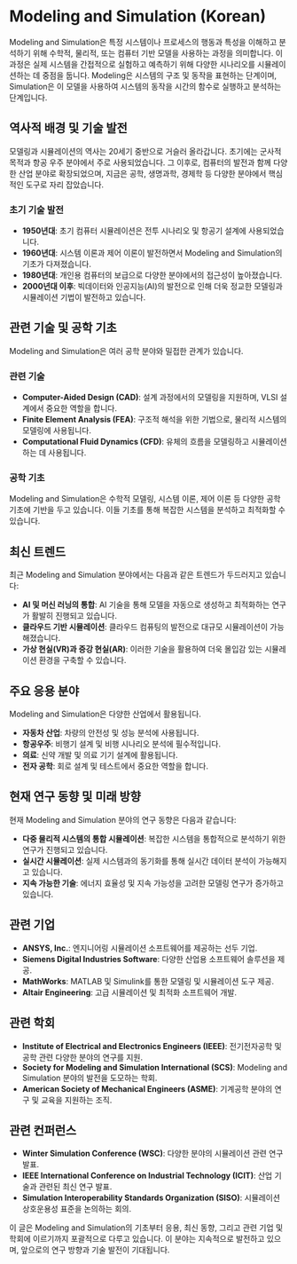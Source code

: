 # Modeling and Simulation (Korean)

Modeling and Simulation은 특정 시스템이나 프로세스의 행동과 특성을 이해하고 분석하기 위해 수학적, 물리적, 또는 컴퓨터 기반 모델을 사용하는 과정을 의미합니다. 이 과정은 실제 시스템을 간접적으로 실험하고 예측하기 위해 다양한 시나리오를 시뮬레이션하는 데 중점을 둡니다. Modeling은 시스템의 구조 및 동작을 표현하는 단계이며, Simulation은 이 모델을 사용하여 시스템의 동작을 시간의 함수로 실행하고 분석하는 단계입니다.

## 역사적 배경 및 기술 발전

모델링과 시뮬레이션의 역사는 20세기 중반으로 거슬러 올라갑니다. 초기에는 군사적 목적과 항공 우주 분야에서 주로 사용되었습니다. 그 이후로, 컴퓨터의 발전과 함께 다양한 산업 분야로 확장되었으며, 지금은 공학, 생명과학, 경제학 등 다양한 분야에서 핵심적인 도구로 자리 잡았습니다.

### 초기 기술 발전

- **1950년대**: 초기 컴퓨터 시뮬레이션은 전투 시나리오 및 항공기 설계에 사용되었습니다.
- **1960년대**: 시스템 이론과 제어 이론이 발전하면서 Modeling and Simulation의 기초가 다져졌습니다.
- **1980년대**: 개인용 컴퓨터의 보급으로 다양한 분야에서의 접근성이 높아졌습니다.
- **2000년대 이후**: 빅데이터와 인공지능(AI)의 발전으로 인해 더욱 정교한 모델링과 시뮬레이션 기법이 발전하고 있습니다.

## 관련 기술 및 공학 기초

Modeling and Simulation은 여러 공학 분야와 밀접한 관계가 있습니다. 

### 관련 기술

- **Computer-Aided Design (CAD)**: 설계 과정에서의 모델링을 지원하며, VLSI 설계에서 중요한 역할을 합니다.
- **Finite Element Analysis (FEA)**: 구조적 해석을 위한 기법으로, 물리적 시스템의 모델링에 사용됩니다.
- **Computational Fluid Dynamics (CFD)**: 유체의 흐름을 모델링하고 시뮬레이션하는 데 사용됩니다.

### 공학 기초

Modeling and Simulation은 수학적 모델링, 시스템 이론, 제어 이론 등 다양한 공학 기초에 기반을 두고 있습니다. 이들 기초를 통해 복잡한 시스템을 분석하고 최적화할 수 있습니다.

## 최신 트렌드

최근 Modeling and Simulation 분야에서는 다음과 같은 트렌드가 두드러지고 있습니다:

- **AI 및 머신 러닝의 통합**: AI 기술을 통해 모델을 자동으로 생성하고 최적화하는 연구가 활발히 진행되고 있습니다.
- **클라우드 기반 시뮬레이션**: 클라우드 컴퓨팅의 발전으로 대규모 시뮬레이션이 가능해졌습니다.
- **가상 현실(VR)과 증강 현실(AR)**: 이러한 기술을 활용하여 더욱 몰입감 있는 시뮬레이션 환경을 구축할 수 있습니다.

## 주요 응용 분야

Modeling and Simulation은 다양한 산업에서 활용됩니다.

- **자동차 산업**: 차량의 안전성 및 성능 분석에 사용됩니다.
- **항공우주**: 비행기 설계 및 비행 시나리오 분석에 필수적입니다.
- **의료**: 신약 개발 및 의료 기기 설계에 활용됩니다.
- **전자 공학**: 회로 설계 및 테스트에서 중요한 역할을 합니다.

## 현재 연구 동향 및 미래 방향

현재 Modeling and Simulation 분야의 연구 동향은 다음과 같습니다:

- **다중 물리적 시스템의 통합 시뮬레이션**: 복잡한 시스템을 통합적으로 분석하기 위한 연구가 진행되고 있습니다.
- **실시간 시뮬레이션**: 실제 시스템과의 동기화를 통해 실시간 데이터 분석이 가능해지고 있습니다.
- **지속 가능한 기술**: 에너지 효율성 및 지속 가능성을 고려한 모델링 연구가 증가하고 있습니다.

## 관련 기업

- **ANSYS, Inc.**: 엔지니어링 시뮬레이션 소프트웨어를 제공하는 선두 기업.
- **Siemens Digital Industries Software**: 다양한 산업용 소프트웨어 솔루션을 제공.
- **MathWorks**: MATLAB 및 Simulink를 통한 모델링 및 시뮬레이션 도구 제공.
- **Altair Engineering**: 고급 시뮬레이션 및 최적화 소프트웨어 개발.

## 관련 학회

- **Institute of Electrical and Electronics Engineers (IEEE)**: 전기전자공학 및 공학 관련 다양한 분야의 연구를 지원.
- **Society for Modeling and Simulation International (SCS)**: Modeling and Simulation 분야의 발전을 도모하는 학회.
- **American Society of Mechanical Engineers (ASME)**: 기계공학 분야의 연구 및 교육을 지원하는 조직.

## 관련 컨퍼런스

- **Winter Simulation Conference (WSC)**: 다양한 분야의 시뮬레이션 관련 연구 발표.
- **IEEE International Conference on Industrial Technology (ICIT)**: 산업 기술과 관련된 최신 연구 발표.
- **Simulation Interoperability Standards Organization (SISO)**: 시뮬레이션 상호운용성 표준을 논의하는 회의.

이 글은 Modeling and Simulation의 기초부터 응용, 최신 동향, 그리고 관련 기업 및 학회에 이르기까지 포괄적으로 다루고 있습니다. 이 분야는 지속적으로 발전하고 있으며, 앞으로의 연구 방향과 기술 발전이 기대됩니다.